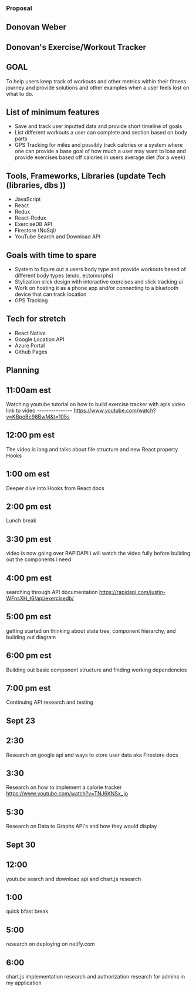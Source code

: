 ### Proposal 
## Donovan Weber

## Donovan's Exercise/Workout Tracker

## GOAL
To help users keep track of workouts and other metrics within their fitness journey and provide solutions and other examples when a user feels lost on what to do.

## List of minimum features
* Save and track user inputted data and provide short timeline of goals 
* List different workouts a user can complete and section based on body parts
* GPS Tracking for miles and possibly track calories or a system where one can provide a base goal of how much a user may want to lose and provide exercises based off calories in users average diet (for a week)

## Tools, Frameworks, Libraries (update Tech (libraries, dbs ))
* JavaScript
* React
* Redux
* React-Redux
* ExerciseDB API
* Firestore (NoSql)
* YouTube Search and Download API

## Goals with time to spare 
* System to figure out a users body type and provide workouts based of different body types (endo, ectomorphs)
* Stylization slick design with interactive exercises and slick tracking ui
* Work on hosting it as a phone app and/or connecting to a bluetooth device that can track location 
* GPS Tracking 

## Tech for stretch 
* React Native
* Google Location API 
* Azure Portal
* Github Pages 
## Planning 

## 11:00am est
Watching youtube tutorial on how to build exercise tracker with apis video 
link to video ---------------
https://www.youtube.com/watch?v=KBpoBc98BwM&t=105s
## 12:00 pm est 
The video is long and talks about file structure and new React property Hooks 

## 1:00 om est
Deeper dive into Hooks from React docs 

## 2:00 pm est
Lunch break

## 3:30 pm est 
video is now going over RAPIDAPI i will watch the video fully before building out the components i need 

## 4:00 pm est 
searching through API documentation 
https://rapidapi.com/justin-WFnsXH_t6/api/exercisedb/

## 5:00 pm est 
getting started on thinking about state tree, component hierarchy, and building out diagram 

## 6:00 pm est 
Building out basic component structure and finding working dependencies

## 7:00 pm est 
Continuing API research and testing 


## Sept 23
## 2:30 
Research on google api and ways to store user data aka Firestore docs 

## 3:30
Research on how to implement a calorie tracker
https://www.youtube.com/watch?v=TNJ6KNSx_jo

## 5:30 
Research on Data to Graphs API's and how they would display

## Sept 30 

## 12:00
youtube search and download api and chart.js research

## 1:00
quick bfast break 

## 5:00
research on deploying on netify.com


## 6:00
chart.js implementation research and authorization research for admins in my application



